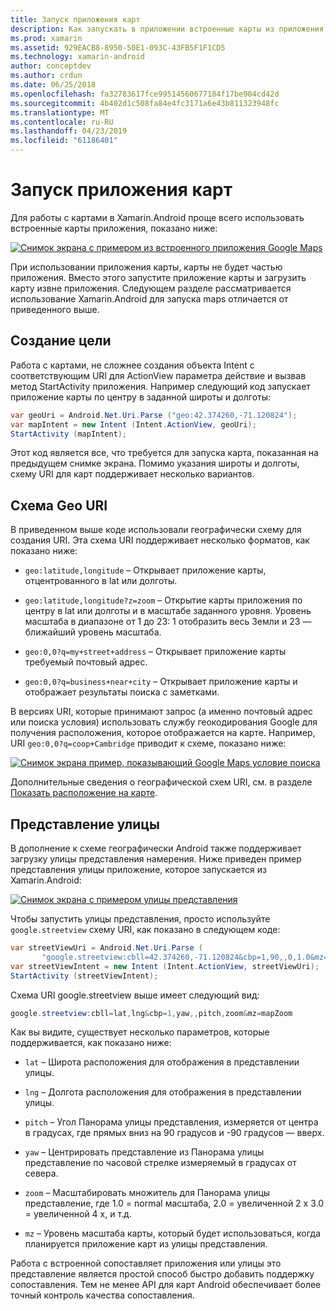 ```yaml
---
title: Запуск приложения карт
description: Как запускать в приложении встроенные карты из приложения Xamarin.Android.
ms.prod: xamarin
ms.assetid: 929EACB8-8950-50E1-093C-43FB5F1F1CD5
ms.technology: xamarin-android
author: conceptdev
ms.author: crdun
ms.date: 06/25/2018
ms.openlocfilehash: fa32783617fce99514560677184f17be904cd42d
ms.sourcegitcommit: 4b402d1c508fa84e4fc3171a6e43b811323948fc
ms.translationtype: MT
ms.contentlocale: ru-RU
ms.lasthandoff: 04/23/2019
ms.locfileid: "61186401"
---
```

# <a name="launching-the-maps-application"></a>Запуск приложения карт

Для работы с картами в Xamarin.Android проще всего использовать встроенные карты приложения, показано ниже:

[![Снимок экрана с примером из встроенного приложения Google Maps](maps-application-images/01-mapsapplication.png)](maps-application-images/01-mapsapplication.png#lightbox)

При использовании приложения карты, карты не будет частью приложения. Вместо этого запустите приложение карты и загрузить карту извне приложения. Следующем разделе рассматривается использование Xamarin.Android для запуска maps отличается от приведенного выше.


## <a name="creating-the-intent"></a>Создание цели

Работа с картами, не сложнее создания объекта Intent с соответствующим URI для ActionView параметра действие и вызвав метод StartActivity приложения. Например следующий код запускает приложение карты по центру в заданной широты и долготы:

```csharp
var geoUri = Android.Net.Uri.Parse ("geo:42.374260,-71.120824");
var mapIntent = new Intent (Intent.ActionView, geoUri);
StartActivity (mapIntent);
```

Этот код является все, что требуется для запуска карта, показанная на предыдущем снимке экрана. Помимо указания широты и долготы, схему URI для карт поддерживает несколько вариантов.


## <a name="geo-uri-scheme"></a>Схема Geo URI

В приведенном выше коде использовали географически схему для создания URI. Эта схема URI поддерживает несколько форматов, как показано ниже:

-   `geo:latitude,longitude` &ndash; Открывает приложение карты, отцентрованного в lat или долготы. 

-   `geo:latitude,longitude?z=zoom` &ndash; Открытие карты приложения по центру в lat или долготы и в масштабе заданного уровня. Уровень масштаба в диапазоне от 1 до 23: 1 отобразить весь Земли и 23 — ближайший уровень масштаба.

-   `geo:0,0?q=my+street+address` &ndash; Открывает приложение карты требуемый почтовый адрес. 

-   `geo:0,0?q=business+near+city` &ndash; Открывает приложение карты и отображает результаты поиска с заметками. 


В версиях URI, которые принимают запрос (а именно почтовый адрес или поиска условия) использовать службу геокодирования Google для получения расположения, которое отображается на карте. Например, URI `geo:0,0?q=coop+Cambridge` приводит к схеме, показано ниже:

[![Снимок экрана пример, показывающий Google Maps условие поиска](maps-application-images/02-mapsearch.png)](maps-application-images/02-mapsearch.png#lightbox)



Дополнительные сведения о географической схем URI, см. в разделе [Показать расположение на карте](https://developer.android.com/guide/components/intents-common.html#Maps).


## <a name="street-view"></a>Представление улицы

В дополнение к схеме географически Android также поддерживает загрузку улицы представления намерения. Ниже приведен пример представления улицы приложение, которое запускается из Xamarin.Android:

[![Снимок экрана с примером улицы представления](maps-application-images/03-streetview.png)](maps-application-images/03-streetview.png#lightbox)

Чтобы запустить улицы представления, просто используйте `google.streetview` схему URI, как показано в следующем коде:

```csharp
var streetViewUri = Android.Net.Uri.Parse (
       "google.streetview:cbll=42.374260,-71.120824&cbp=1,90,,0,1.0&mz=20");  
var streetViewIntent = new Intent (Intent.ActionView, streetViewUri);  
StartActivity (streetViewIntent);
```

Схема URI google.streetview выше имеет следующий вид:

```csharp
google.streetview:cbll=lat,lng&cbp=1,yaw,,pitch,zoom&mz=mapZoom
```

Как вы видите, существует несколько параметров, которые поддерживается, как показано ниже:

-   `lat` &ndash; Широта расположения для отображения в представлении улицы.

-   `lng` &ndash; Долгота расположения для отображения в представлении улицы.

-   `pitch` &ndash; Угол Панорама улицы представления, измеряется от центра в градусах, где прямых вниз на 90 градусов и -90 градусов — вверх.

-   `yaw` &ndash; Центрировать представление из Панорама улицы представление по часовой стрелке измеряемый в градусах от севера.

-   `zoom` &ndash; Масштабировать множитель для Панорама улицы представление, где 1.0 = normal масштаба, 2.0 = увеличенной 2 x 3.0 = увеличенной 4 x, и т.д.

-   `mz` &ndash; Уровень масштаба карты, который будет использоваться, когда планируется приложение карт из улицы представления.


Работа с встроенной сопоставляет приложения или улицы это представление является простой способ быстро добавить поддержку сопоставления. Тем не менее API для карт Android обеспечивает более точный контроль качества сопоставления.
